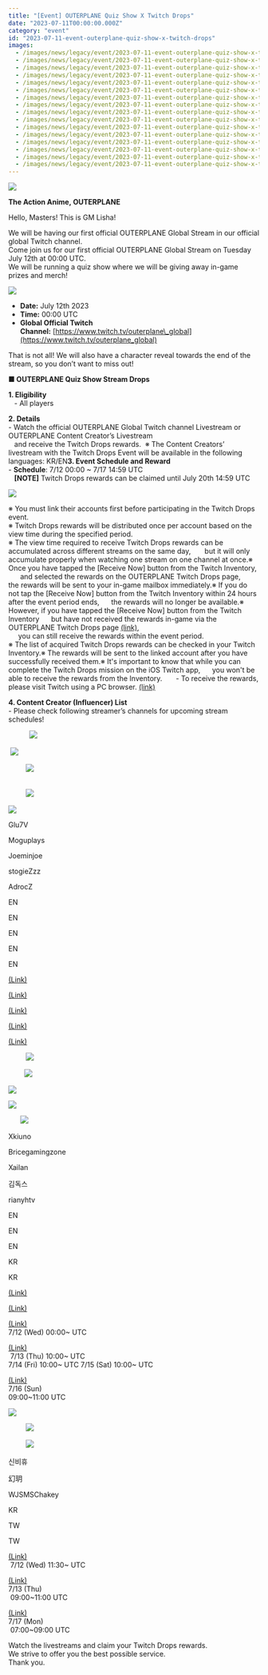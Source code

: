 ```yaml
---
title: "[Event] OUTERPLANE Quiz Show X Twitch Drops"
date: "2023-07-11T00:00:00.000Z"
category: "event"
id: "2023-07-11-event-outerplane-quiz-show-x-twitch-drops"
images:
  - /images/news/legacy/event/2023-07-11-event-outerplane-quiz-show-x-twitch-drops/bdb311970e284d36a6103868f31ddc05.webp
  - /images/news/legacy/event/2023-07-11-event-outerplane-quiz-show-x-twitch-drops/ceb22e037cf34b30af324ca9bb8d68d8.webp
  - /images/news/legacy/event/2023-07-11-event-outerplane-quiz-show-x-twitch-drops/08dcf7aa2d874fa685791d773e8db7d0.webp
  - /images/news/legacy/event/2023-07-11-event-outerplane-quiz-show-x-twitch-drops/1c54a147b69244658c523f2950f47b8b.webp
  - /images/news/legacy/event/2023-07-11-event-outerplane-quiz-show-x-twitch-drops/31f5943a18a44d71bb9949eba32efc5e.webp
  - /images/news/legacy/event/2023-07-11-event-outerplane-quiz-show-x-twitch-drops/821e6f2e21ab4370bd2a4f4fe329fc65.webp
  - /images/news/legacy/event/2023-07-11-event-outerplane-quiz-show-x-twitch-drops/8532679ba2654d9c8472744c935bfb78.webp
  - /images/news/legacy/event/2023-07-11-event-outerplane-quiz-show-x-twitch-drops/84a5039cc26b41a9928af918e84e0efd.webp
  - /images/news/legacy/event/2023-07-11-event-outerplane-quiz-show-x-twitch-drops/d4ffa68f72464aa9bb9515044c488f41.webp
  - /images/news/legacy/event/2023-07-11-event-outerplane-quiz-show-x-twitch-drops/d52867e30da74c35a722e5a7382c7460.webp
  - /images/news/legacy/event/2023-07-11-event-outerplane-quiz-show-x-twitch-drops/bcc57f0e2a8549fea57be7a0d6284f93.webp
  - /images/news/legacy/event/2023-07-11-event-outerplane-quiz-show-x-twitch-drops/801f7f412cab470ebe1d62180992f63e.webp
  - /images/news/legacy/event/2023-07-11-event-outerplane-quiz-show-x-twitch-drops/f80f1dc785ff4c30b565d27c444a0fef.webp
  - /images/news/legacy/event/2023-07-11-event-outerplane-quiz-show-x-twitch-drops/1f67d8c953744e6a9f174b50d9fe0f96.webp
  - /images/news/legacy/event/2023-07-11-event-outerplane-quiz-show-x-twitch-drops/e075fac7c6a246029b2acb496b6a5d37.webp
  - /images/news/legacy/event/2023-07-11-event-outerplane-quiz-show-x-twitch-drops/1b399ec045634696a1f7afa142817368.webp
---
```


![](/images/news/legacy/event/2023-07-11-event-outerplane-quiz-show-x-twitch-drops/bdb311970e284d36a6103868f31ddc05.webp)

  
**The Action Anime, OUTERPLANE**

Hello, Masters! This is GM Lisha!  
  

We will be having our first official OUTERPLANE Global Stream in our official global Twitch channel.   
Come join us for our first official OUTERPLANE Global Stream on Tuesday July 12th at 00:00 UTC.  
We will be running a quiz show where we will be giving away in-game prizes and merch!

![](/images/news/legacy/event/2023-07-11-event-outerplane-quiz-show-x-twitch-drops/ceb22e037cf34b30af324ca9bb8d68d8.webp)

*   **Date:** July 12th 2023
*   **Time:** 00:00 UTC
*   **Global Official Twitch Channel:** [https://www.twitch.tv/outerplane\_global](https://www.twitch.tv/outerplane_global)

  

That is not all! We will also have a character reveal towards the end of the stream, so you don’t want to miss out!   
  
**■ OUTERPLANE Quiz Show Stream Drops**  
  
**1\. Eligibility**  
   - All players

  
**2\. Details**  
\- Watch the official OUTERPLANE Global Twitch channel Livestream or OUTERPLANE Content Creator’s Livestream  
   and receive the Twitch Drops rewards.  ※ The Content Creators’ livestream with the Twitch Drops Event will be available in the following languages: KR/EN**3\. Event Schedule and Reward**  
\- **Schedule**: 7/12 00:00 ~ 7/17 14:59 UTC  
   **\[NOTE\]** Twitch Drops rewards can be claimed until July 20th 14:59 UTC

![](/images/news/legacy/event/2023-07-11-event-outerplane-quiz-show-x-twitch-drops/08dcf7aa2d874fa685791d773e8db7d0.webp)

※ You must link their accounts first before participating in the Twitch Drops event.  
※ Twitch Drops rewards will be distributed once per account based on the view time during the specified period.  
※ The view time required to receive Twitch Drops rewards can be accumulated across different streams on the same day,       but it will only accumulate properly when watching one stream on one channel at once.※ Once you have tapped the \[Receive Now\] button from the Twitch Inventory,       and selected the rewards on the OUTERPLANE Twitch Drops page,       the rewards will be sent to your in-game mailbox immediately.※ If you do not tap the \[Receive Now\] button from the Twitch Inventory within 24 hours after the event period ends,      the rewards will no longer be available.※ However, if you have tapped the \[Receive Now\] button from the Twitch Inventory      but have not received the rewards in-game via the OUTERPLANE Twitch Drops page [(link)](https://outerplane.game.onstove.com/twitchdrops/index)[,](https://outerplane.game.onstove.com/twitchdrops/index)  
     you can still receive the rewards within the event period.  
※ The list of acquired Twitch Drops rewards can be checked in your Twitch Inventory.※ The rewards will be sent to the linked account after you have successfully received them.※ It's important to know that while you can complete the Twitch Drops mission on the iOS Twitch app,      you won't be able to receive the rewards from the Inventory.       - To receive the rewards, please visit Twitch using a PC browser. [(link)](https://outerplane.game.onstove.com/twitchdrops/index)

  
**4\. Content Creator (Influencer) List**  
\- Please check following streamer’s channels for upcoming stream schedules!

  

  

  

  

  

  

  

  

　       ![](/images/news/legacy/event/2023-07-11-event-outerplane-quiz-show-x-twitch-drops/1c54a147b69244658c523f2950f47b8b.webp)

 ![](/images/news/legacy/event/2023-07-11-event-outerplane-quiz-show-x-twitch-drops/31f5943a18a44d71bb9949eba32efc5e.webp)

         ![](/images/news/legacy/event/2023-07-11-event-outerplane-quiz-show-x-twitch-drops/821e6f2e21ab4370bd2a4f4fe329fc65.webp)

       
         ![](/images/news/legacy/event/2023-07-11-event-outerplane-quiz-show-x-twitch-drops/8532679ba2654d9c8472744c935bfb78.webp)

![](/images/news/legacy/event/2023-07-11-event-outerplane-quiz-show-x-twitch-drops/84a5039cc26b41a9928af918e84e0efd.webp)

  

  

Glu7V

Moguplays

Joeminjoe

stogieZzz

AdrocZ

  

  

EN

EN

EN

EN

EN

  

  

[(Link)](https://www.twitch.tv/glu7v)

[(Link)](https://www.twitch.tv/moguplays)

[(Link)](https://www.twitch.tv/joeminjoe/videos)

[(Link)](https://www.twitch.tv/stogiezzz)

[(Link)](https://www.twitch.tv/adrocz/videos)

  

  

         ![](/images/news/legacy/event/2023-07-11-event-outerplane-quiz-show-x-twitch-drops/d4ffa68f72464aa9bb9515044c488f41.webp)

        ![](/images/news/legacy/event/2023-07-11-event-outerplane-quiz-show-x-twitch-drops/d52867e30da74c35a722e5a7382c7460.webp)

  
![](/images/news/legacy/event/2023-07-11-event-outerplane-quiz-show-x-twitch-drops/bcc57f0e2a8549fea57be7a0d6284f93.webp)

![](/images/news/legacy/event/2023-07-11-event-outerplane-quiz-show-x-twitch-drops/801f7f412cab470ebe1d62180992f63e.webp)

      ![](/images/news/legacy/event/2023-07-11-event-outerplane-quiz-show-x-twitch-drops/f80f1dc785ff4c30b565d27c444a0fef.webp)  
  

  

  

Xkiuno

Bricegamingzone

Xailan

김독스

rianyhtv

  

  

EN

EN

EN

KR

KR

  

  

[(Link)](https://www.twitch.tv/xkiuno/videos)

[(Link)](https://www.twitch.tv/bricegamingzone/videos)

[(Link)](https://www.twitch.tv/xailianyt)  
7/12 (Wed) 00:00~ UTC  

[(Link)](https://www.twitch.tv/kimdogsdogs)  
 7/13 (Thu) 10:00~ UTC  
7/14 (Fri) 10:00~ UTC 7/15 (Sat) 10:00~ UTC

[(Link)](https://www.twitch.tv/rianyhtv)  
7/16 (Sun)  
09:00~11:00 UTC

  

  

![](/images/news/legacy/event/2023-07-11-event-outerplane-quiz-show-x-twitch-drops/1f67d8c953744e6a9f174b50d9fe0f96.webp)  

         ![](/images/news/legacy/event/2023-07-11-event-outerplane-quiz-show-x-twitch-drops/e075fac7c6a246029b2acb496b6a5d37.webp)

         ![](/images/news/legacy/event/2023-07-11-event-outerplane-quiz-show-x-twitch-drops/1b399ec045634696a1f7afa142817368.webp)

  

  

신비휴

幻玥

WJSMSChakey

  

  

KR

TW

TW

  

  

[(Link)](https://m.twitch.tv/yurilenaz)  
 7/12 (Wed) 11:30~ UTC

[(Link)](https://www.twitch.tv/yclin)  
7/13 (Thu)  
 09:00~11:00 UTC

[(Link)](https://www.twitch.tv/witness1129)  
7/17 (Mon)  
 07:00~09:00 UTC

  

  

  

  

  

  

  

  

Watch the livestreams and claim your Twitch Drops rewards.  
We strive to offer you the best possible service.  
Thank you.
